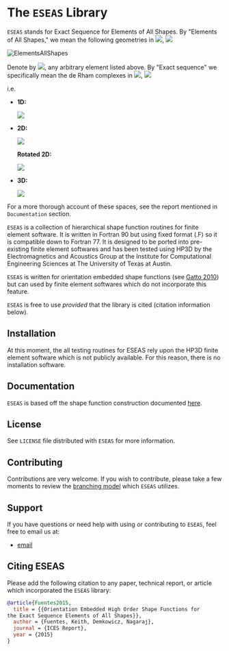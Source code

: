 The `ESEAS` Library
=================

`ESEAS` stands for Exact Sequence for Elements of All Shapes. By "Elements of All Shapes," we mean the following geometries in <img src="http://latex.codecogs.com/svg.latex?\mathbb{R}^n" border="0"/>, <img src="http://latex.codecogs.com/svg.latex?n=1,2,3." border="0"/>

![ElementsAllShapes](https://cloud.githubusercontent.com/assets/10820180/6026267/0f6fe8d0-ab9f-11e4-9391-f86bd8ce80aa.png "Elements of all shapes.")

Denote by <img src="http://latex.codecogs.com/svg.latex?\Omega" border="0"/>, any arbitrary element listed above. By "Exact sequence" we specifically mean the de Rham complexes in <img src="http://latex.codecogs.com/svg.latex?\Omega\subset\mathbb{R}^n" border="0"/>, <img src="http://latex.codecogs.com/svg.latex?n=1,2,3." border="0"/>

i.e.

-   **1D:**

    <img src="http://latex.codecogs.com/svg.latex?H^1(\Omega)\stackrel{\nabla}{\longrightarrow}L^2(\Omega)\,." border="0"/>

- **2D:**

    <img src="http://latex.codecogs.com/svg.latex?H^1\xrightarrow{\,\,\nabla\,\,}H(\mathrm{curl}) \xrightarrow{\nabla\times}L^2\,." border="0"/>

    **Rotated 2D:**

    <img src="http://latex.codecogs.com/svg.latex?H^1\xrightarrow{\mathrm{curl}}H(\mathrm{div})\xrightarrow{\,\nabla\cdot\,}L^2\,." border="0"/>

-   **3D:**

    <img src="http://latex.codecogs.com/svg.latex?H^1\xrightarrow{\,\,\nabla\,\,}H(\mathrm{curl})\xrightarrow{\nabla\times}H(\mathrm{div})\xrightarrow{\,\nabla\cdot\,}L^2\,." border="0"/>

For a more thorough account of these spaces, see the report mentioned in `Documentation` section.

`ESEAS` is a collection of hierarchical shape function routines for finite element software. It is written in Fortran 90 but using fixed format (.F) so it is compatible down to Fortran 77. It is designed to be ported into pre-existing finite element softwares and has been tested using HP3D by the Electromagnetics and Acoustics Group at the Institute for Computational Engineering Sciences at The University of Texas at Austin.

`ESEAS` is written for orientation embedded shape functions (see [Gatto 2010](http://www.sciencedirect.com/science/article/pii/S0168874X10000065)) but can used by finite element softwares which do not incorporate this feature.

`ESEAS` is free to use *provided* that the library is cited (citation information below).

Installation
------------

At this moment, the all testing routines for ESEAS rely upon the HP3D finite element software which is not publicly available. For this reason, there is no installation software.

Documentation
-------------

`ESEAS` is based off the shape function construction documented [here](https://www.ices.utexas.edu/media/reports/2015/1507.pdf).

License
-------

See `LICENSE` file distributed with `ESEAS` for more information.

Contributing
------------

Contributions are very welcome.  If you wish to contribute, please take a few moments to review the [branching model](http://nvie.com/posts/a-successful-git-branching-model/) which `ESEAS` utilizes.

Support
-------

If you have questions or need help with using or contributing to `ESEAS`, feel free to email us at:

- [email](mailto:brendan@ices.utexas.edu)

Citing ESEAS
-------
Please add the following citation to any paper, technical report, or article which incorporated the `ESEAS` library:

```bibtex
@article{Fuentes2015,
  title = {{Orientation Embedded High Order Shape Functions for
the Exact Sequence Elements of All Shapes}},
  author = {Fuentes, Keith, Demkowicz, Nagaraj},
  journal = {ICES Report},
  year = {2015}
}
```
<!-- volume = {}, -->
<!-- url = {http://dx.doi.org/10.1007/978-3-642-29737-3\_44}, -->